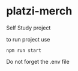 # platzi-merch
Self Study project

to run project use 
```
npm run start
```
Do not forget the .env file 
